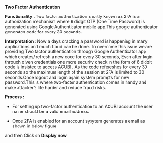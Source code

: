 **Two Factor Authentication**

  

**Functionality :** Two factor authentication shortly known as 2FA is a authorization mechanism where 6 didgit OTP (One Time Password) is generated using Google Authenticator mobile app.This google authenticator generates code for every 30 seconds.

  

**Interpretation** : Now a days cracking a password is happening in many applications and much fraud can be done. To overcome this issue we are providing Two factor authentication through Google Authenticator app which creates/ refresh a new code for every 30 seconds, Even after login through given credentials one more security check in the form of 6 didgit code is insisted to access ACUBI . As the code refereshes for every 30 seconds so the maximum length of the session at 2FA is limited to 30 seconds.Once logout and login again system prompts for new password.This is where two-factor authentication comes in handy and make attacker’s life harder and reduce fraud risks.

  

**Process :**

  

-   For setting up two-factor authentication to an ACUBI account the user name should be a valid email address.
    

-   Once 2FA is enabled for an account sysytem generates a email as shown in below figure
    

and then Click on **Display now**
<!--stackedit_data:
eyJoaXN0b3J5IjpbLTU2MjQ1NTI5MF19
-->
